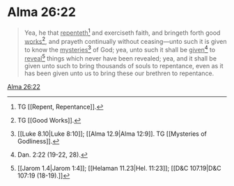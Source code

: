 # Alma 26:22

> Yea, he that <u>repenteth</u>[^a] and exerciseth faith, and bringeth forth good <u>works</u>[^b], and prayeth continually without ceasing—unto such it is given to know the <u>mysteries</u>[^c] of God; yea, unto such it shall be <u>given</u>[^d] to <u>reveal</u>[^e] things which never have been revealed; yea, and it shall be given unto such to bring thousands of souls to repentance, even as it has been given unto us to bring these our brethren to repentance.

[Alma 26:22](https://www.churchofjesuschrist.org/study/scriptures/bofm/alma/26?lang=eng&id=p22#p22)


[^a]: TG [[Repent, Repentance]].
[^b]: TG [[Good Works]].
[^c]: [[Luke 8.10|Luke 8:10]]; [[Alma 12.9|Alma 12:9]]. TG [[Mysteries of Godliness]].
[^d]: Dan. 2:22 (19-22, 28).
[^e]: [[Jarom 1.4|Jarom 1:4]]; [[Helaman 11.23|Hel. 11:23]]; [[D&C 107.19|D&C 107:19 (18-19).]]
